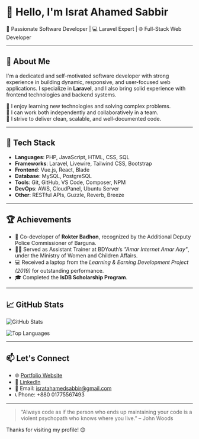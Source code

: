 
# 👋 Hello, I'm Israt Ahamed Sabbir

🎯 Passionate Software Developer | 💻 Laravel Expert | 🌐 Full-Stack Web Developer

---

## 🚀 About Me

I'm a dedicated and self-motivated software developer with strong experience in building dynamic, responsive, and user-focused web applications. I specialize in **Laravel**, and I also bring solid experience with frontend technologies and backend systems.

🔹 I enjoy learning new technologies and solving complex problems.  
🔹 I can work both independently and collaboratively in a team.  
🔹 I strive to deliver clean, scalable, and well-documented code.

---

## 🧰 Tech Stack

- **Languages**: PHP, JavaScript, HTML, CSS, SQL
- **Frameworks**: Laravel, Livewire, Tailwind CSS, Bootstrap
- **Frontend**: Vue.js, React, Blade
- **Database**: MySQL, PostgreSQL
- **Tools**: Git, GitHub, VS Code, Composer, NPM
- **DevOps**: AWS, CloudPanel, Ubuntu Server
- **Other**: RESTful APIs, Guzzle, Reverb, Breeze

---

## 🏆 Achievements

- 🏅 Co-developer of **Rokter Badhon**, recognized by the Additional Deputy Police Commissioner of Barguna.
- 👨‍🏫 Served as Assistant Trainer at BDYouth’s *"Amar Internet Amar Aay"*, under the Ministry of Women and Children Affairs.
- 💻 Received a laptop from the *Learning & Earning Development Project (2019)* for outstanding performance.
- 🎓 Completed the **IsDB Scholarship Program**.

---

## 📈 GitHub Stats

![GitHub Stats](https://github-readme-stats.vercel.app/api?username=your-username&show_icons=true&theme=tokyonight&hide_title=true)

![Top Languages](https://github-readme-stats.vercel.app/api/top-langs/?username=your-username&layout=compact&theme=tokyonight)

---

## 📫 Let's Connect

- 🌐 [Portfolio Website](https://ias24x7.xyz)
- 💼 [LinkedIn](https://linkedin.com/in/isratahamedsabbir)
- 📧 Email: isratahamedsabbir@gmail.com
- 📞 Phone: +880 01775567493

---

> “Always code as if the person who ends up maintaining your code is a violent psychopath who knows where you live.” – John Woods

Thanks for visiting my profile! 😊

